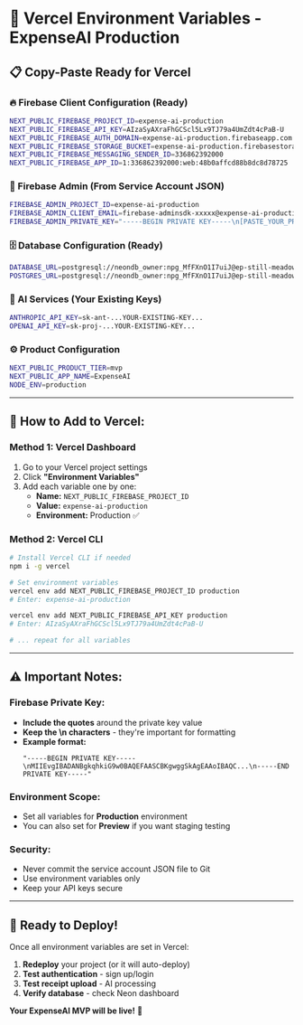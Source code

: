 # 🔧 Vercel Environment Variables - ExpenseAI Production

## 📋 **Copy-Paste Ready for Vercel**

### **🔥 Firebase Client Configuration (Ready)**
```bash
NEXT_PUBLIC_FIREBASE_PROJECT_ID=expense-ai-production
NEXT_PUBLIC_FIREBASE_API_KEY=AIzaSyAXraFhGCScl5Lx9TJ79a4UmZdt4cPaB-U
NEXT_PUBLIC_FIREBASE_AUTH_DOMAIN=expense-ai-production.firebaseapp.com
NEXT_PUBLIC_FIREBASE_STORAGE_BUCKET=expense-ai-production.firebasestorage.app
NEXT_PUBLIC_FIREBASE_MESSAGING_SENDER_ID=336862392000
NEXT_PUBLIC_FIREBASE_APP_ID=1:336862392000:web:48b0affcd88b8dc8d78725
```

### **🔑 Firebase Admin (From Service Account JSON)**
```bash
FIREBASE_ADMIN_PROJECT_ID=expense-ai-production
FIREBASE_ADMIN_CLIENT_EMAIL=firebase-adminsdk-xxxxx@expense-ai-production.iam.gserviceaccount.com
FIREBASE_ADMIN_PRIVATE_KEY="-----BEGIN PRIVATE KEY-----\n[PASTE_YOUR_PRIVATE_KEY_HERE]\n-----END PRIVATE KEY-----"
```

### **🗄️ Database Configuration (Ready)**
```bash
DATABASE_URL=postgresql://neondb_owner:npg_MfFXnO1I7uiJ@ep-still-meadow-a87znttq-pooler.eastus2.azure.neon.tech/neondb?sslmode=require
POSTGRES_URL=postgresql://neondb_owner:npg_MfFXnO1I7uiJ@ep-still-meadow-a87znttq-pooler.eastus2.azure.neon.tech/neondb?sslmode=require
```

### **🤖 AI Services (Your Existing Keys)**
```bash
ANTHROPIC_API_KEY=sk-ant-...YOUR-EXISTING-KEY...
OPENAI_API_KEY=sk-proj-...YOUR-EXISTING-KEY...
```

### **⚙️ Product Configuration**
```bash
NEXT_PUBLIC_PRODUCT_TIER=mvp
NEXT_PUBLIC_APP_NAME=ExpenseAI
NODE_ENV=production
```

---

## 🎯 **How to Add to Vercel:**

### **Method 1: Vercel Dashboard**
1. Go to your Vercel project settings
2. Click **"Environment Variables"**
3. Add each variable one by one:
   - **Name:** `NEXT_PUBLIC_FIREBASE_PROJECT_ID`
   - **Value:** `expense-ai-production`
   - **Environment:** Production ✅

### **Method 2: Vercel CLI**
```bash
# Install Vercel CLI if needed
npm i -g vercel

# Set environment variables
vercel env add NEXT_PUBLIC_FIREBASE_PROJECT_ID production
# Enter: expense-ai-production

vercel env add NEXT_PUBLIC_FIREBASE_API_KEY production
# Enter: AIzaSyAXraFhGCScl5Lx9TJ79a4UmZdt4cPaB-U

# ... repeat for all variables
```

---

## ⚠️ **Important Notes:**

### **Firebase Private Key:**
- **Include the quotes** around the private key value
- **Keep the \n characters** - they're important for formatting
- **Example format:**
  ```
  "-----BEGIN PRIVATE KEY-----\nMIIEvgIBADANBgkqhkiG9w0BAQEFAASCBKgwggSkAgEAAoIBAQC...\n-----END PRIVATE KEY-----"
  ```

### **Environment Scope:**
- Set all variables for **Production** environment
- You can also set for **Preview** if you want staging testing

### **Security:**
- Never commit the service account JSON file to Git
- Use environment variables only
- Keep your API keys secure

---

## 🚀 **Ready to Deploy!**

Once all environment variables are set in Vercel:
1. **Redeploy** your project (or it will auto-deploy)
2. **Test authentication** - sign up/login
3. **Test receipt upload** - AI processing
4. **Verify database** - check Neon dashboard

**Your ExpenseAI MVP will be live!** 🎉
